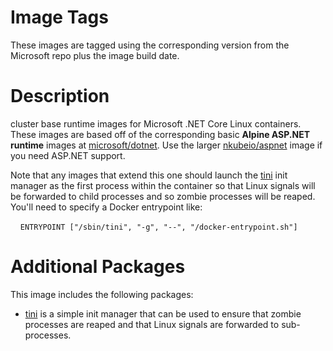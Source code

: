 # Image Tags

These images are tagged using the corresponding version from the Microsoft repo plus the image build date.

# Description

cluster base runtime images for Microsoft .NET Core Linux containers.  These images are based off of the corresponding basic **Alpine ASP.NET runtime** images at [microsoft/dotnet](https://hub.docker.com/r/microsoft/dotnet/).  Use the larger [nkubeio/aspnet](https://hub.docker.com/r/nkubeio/aspnet/) image if you need ASP.NET support.

Note that any images that extend this one should launch the [tini](https://github.com/krallin/tini) init manager as the first process within the container so that Linux signals will be forwarded to child processes and so zombie processes will be reaped.  You'll need to specify a Docker entrypoint like:

&nbsp;&nbsp;&nbsp;&nbsp;`ENTRYPOINT ["/sbin/tini", "-g", "--", "/docker-entrypoint.sh"]`

# Additional Packages

This image includes the following packages:

* [tini](https://github.com/krallin/tini) is a simple init manager that can be used to ensure that zombie processes are reaped and that Linux signals are forwarded to sub-processes.
